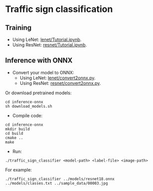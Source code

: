 # Traffic sign classification

## Training

- Using LeNet: [lenet/Tutorial.ipynb](lenet/Tutorial.ipynb).
- Using ResNet: [resnet/Tutorial.ipynb](resnet/Tutorial.ipynb).

## Inference with ONNX

- Convert your model to ONNX:
    + Using LeNet: [lenet/convert2onnx.py](lenet/convert2onnx.py).
    + Using ResNet: [resnet/convert2onnx.py](resnet/convert2onnx.py).

Or download pretrained models:

```
cd inference-onnx
sh download_models.sh
```

- Compile code:

```
cd inference-onnx
mkdir build
cd build
cmake ..
make
```

- Run:

```
./traffic_sign_classifier <model-path> <label-file> <image-path>
```

For example:

```
./traffic_sign_classifier ../models/resnet18.onnx ../models/classes.txt ../sample_data/00003.jpg
```
